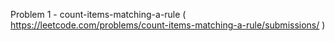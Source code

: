 Problem 1 - count-items-matching-a-rule ( https://leetcode.com/problems/count-items-matching-a-rule/submissions/ )